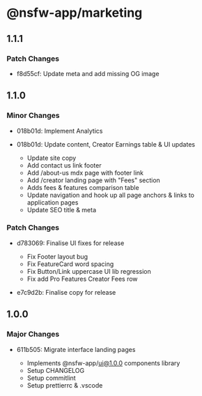 # @nsfw-app/marketing

## 1.1.1

### Patch Changes

- f8d55cf: Update meta and add missing OG image

## 1.1.0

### Minor Changes

- 018b01d: Implement Analytics
- 018b01d: Update content, Creator Earnings table & UI updates

  - Update site copy
  - Add contact us link footer
  - Add /about-us mdx page with footer link
  - Add /creator landing page with "Fees" section
  - Adds fees & features comparison table
  - Update navigation and hook up all page anchors & links to application pages
  - Update SEO title & meta

### Patch Changes

- d783069: Finalise UI fixes for release

  - Fix Footer layout bug
  - Fix FeatureCard word spacing
  - Fix Button/Link uppercase UI lib regression
  - Fix add Pro Features Creator Fees row

- e7c9d2b: Finalise copy for release

## 1.0.0

### Major Changes

- 611b505: Migrate interface landing pages

  - Implements @nsfw-app/ui@1.0.0 components library
  - Setup CHANGELOG
  - Setup commitlint
  - Setup prettierrc & .vscode
